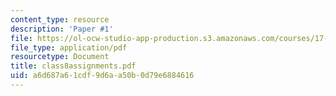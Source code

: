 ```yaml
---
content_type: resource
description: 'Paper #1'
file: https://ol-ocw-studio-app-production.s3.amazonaws.com/courses/17-471-american-national-security-policy-fall-2002/a6d687a61cdf9d6aa50b0d79e6884616_class8assignments.pdf
file_type: application/pdf
resourcetype: Document
title: class8assignments.pdf
uid: a6d687a6-1cdf-9d6a-a50b-0d79e6884616
---
```

